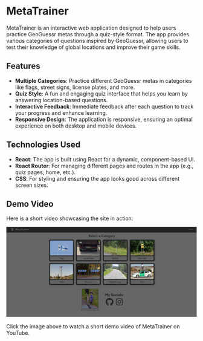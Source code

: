 # MetaTrainer

MetaTrainer is an interactive web application designed to help users practice GeoGuessr metas through a quiz-style format. The app provides various categories of questions inspired by GeoGuessr, allowing users to test their knowledge of global locations and improve their game skills.

## Features

- **Multiple Categories**: Practice different GeoGuessr metas in categories like flags, street signs, license plates, and more.
- **Quiz Style**: A fun and engaging quiz interface that helps you learn by answering location-based questions.
- **Interactive Feedback**: Immediate feedback after each question to track your progress and enhance learning.
- **Responsive Design**: The application is responsive, ensuring an optimal experience on both desktop and mobile devices.

## Technologies Used

- **React**: The app is built using React for a dynamic, component-based UI.
- **React Router**: For managing different pages and routes in the app (e.g., quiz pages, home, etc.).
- **CSS**: For styling and ensuring the app looks good across different screen sizes.

## Demo Video

Here is a short video showcasing the site in action:

[![Watch the demo](https://github.com/eemuston/metatrainer/blob/main/metatrainer/public/images/home/demoimg.png)](https://www.youtube.com/watch?v=OtzGTFpkkIk)

Click the image above to watch a short demo video of MetaTrainer on YouTube.
